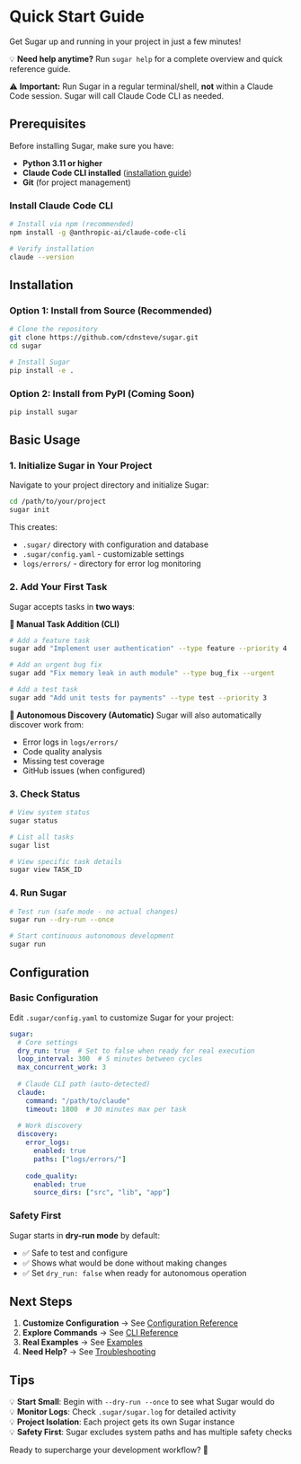 # Quick Start Guide

Get Sugar up and running in your project in just a few minutes!

💡 **Need help anytime?** Run `sugar help` for a complete overview and quick reference guide.

⚠️ **Important:** Run Sugar in a regular terminal/shell, **not** within a Claude Code session. Sugar will call Claude Code CLI as needed.

## Prerequisites

Before installing Sugar, make sure you have:

- **Python 3.11 or higher**
- **Claude Code CLI installed** ([installation guide](https://docs.anthropic.com/claude-code))
- **Git** (for project management)

### Install Claude Code CLI

```bash
# Install via npm (recommended)
npm install -g @anthropic-ai/claude-code-cli

# Verify installation
claude --version
```

## Installation

### Option 1: Install from Source (Recommended)

```bash
# Clone the repository
git clone https://github.com/cdnsteve/sugar.git
cd sugar

# Install Sugar
pip install -e .
```

### Option 2: Install from PyPI (Coming Soon)

```bash
pip install sugar
```

## Basic Usage

### 1. Initialize Sugar in Your Project

Navigate to your project directory and initialize Sugar:

```bash
cd /path/to/your/project
sugar init
```

This creates:
- `.sugar/` directory with configuration and database
- `.sugar/config.yaml` - customizable settings
- `logs/errors/` - directory for error log monitoring

### 2. Add Your First Task

Sugar accepts tasks in **two ways**:

**📝 Manual Task Addition (CLI)**
```bash
# Add a feature task
sugar add "Implement user authentication" --type feature --priority 4

# Add an urgent bug fix
sugar add "Fix memory leak in auth module" --type bug_fix --urgent

# Add a test task
sugar add "Add unit tests for payments" --type test --priority 3
```

**🤖 Autonomous Discovery (Automatic)**
Sugar will also automatically discover work from:
- Error logs in `logs/errors/`
- Code quality analysis
- Missing test coverage
- GitHub issues (when configured)

### 3. Check Status

```bash
# View system status
sugar status

# List all tasks
sugar list

# View specific task details
sugar view TASK_ID
```

### 4. Run Sugar

```bash
# Test run (safe mode - no actual changes)
sugar run --dry-run --once

# Start continuous autonomous development
sugar run
```

## Configuration

### Basic Configuration

Edit `.sugar/config.yaml` to customize Sugar for your project:

```yaml
sugar:
  # Core settings
  dry_run: true  # Set to false when ready for real execution
  loop_interval: 300  # 5 minutes between cycles
  max_concurrent_work: 3
  
  # Claude CLI path (auto-detected)
  claude:
    command: "/path/to/claude"
    timeout: 1800  # 30 minutes max per task
    
  # Work discovery
  discovery:
    error_logs:
      enabled: true
      paths: ["logs/errors/"]
    
    code_quality:
      enabled: true
      source_dirs: ["src", "lib", "app"]
```

### Safety First

Sugar starts in **dry-run mode** by default:
- ✅ Safe to test and configure
- ✅ Shows what would be done without making changes
- ✅ Set `dry_run: false` when ready for autonomous operation

## Next Steps

1. **Customize Configuration** → See [Configuration Reference](configuration.md)
2. **Explore Commands** → See [CLI Reference](cli-reference.md)  
3. **Real Examples** → See [Examples](examples.md)
4. **Need Help?** → See [Troubleshooting](troubleshooting.md)

## Tips

💡 **Start Small**: Begin with `--dry-run --once` to see what Sugar would do  
💡 **Monitor Logs**: Check `.sugar/sugar.log` for detailed activity  
💡 **Project Isolation**: Each project gets its own Sugar instance  
💡 **Safety First**: Sugar excludes system paths and has multiple safety checks  

Ready to supercharge your development workflow? 🚀